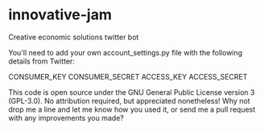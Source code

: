 # innovative-jam
Creative economic solutions twitter bot

You'll need to add your own account_settings.py file with the following details from Twitter:

CONSUMER_KEY
CONSUMER_SECRET
ACCESS_KEY
ACCESS_SECRET

This code is open source under the GNU General Public License version 3 (GPL-3.0). No attribution required, but appreciated nonetheless! Why not drop me a line and let me know how you used it, or send me a pull request with any improvements you made?
